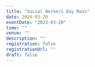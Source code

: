 ```yaml
---
title: "Social Workers Day Mass"
date: 2024-03-20
eventDate: "2023-03-20"
time: ""
venue: ""
description: ""
registration: false
registrationUrl: ""
draft: false
---
```

